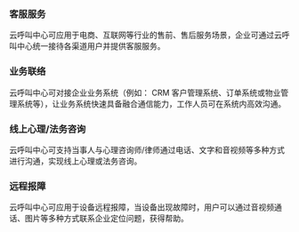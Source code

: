 ### 客服服务
云呼叫中心可应用于电商、互联网等行业的售前、售后服务场景，企业可通过云呼叫中心统一接待各渠道用户并提供客服服务。

### 业务联络
云呼叫中心可对接企业业务系统（例如： CRM 客户管理系统、订单系统或物业管理系统等），让业务系统快速具备融合通信能力，工作人员可在系统内高效沟通。

### 线上心理/法务咨询
云呼叫中心可支持当事人与心理咨询师/律师通过电话、文字和音视频等多种方式进行沟通，实现线上心理或法务咨询。

### 远程报障
云呼叫中心可应用于设备远程报障，当设备出现故障时，用户可以通过音视频通话、图片等多种方式联系企业定位问题，获得帮助。


